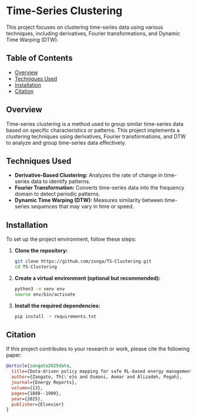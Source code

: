 # Time-Series Clustering

This project focuses on clustering time-series data using various techniques, including derivatives, Fourier transformations, and Dynamic Time Warping (DTW).

## Table of Contents

- [Overview](#overview)
- [Techniques Used](#techniques-used)
- [Installation](#installation)
- [Citation](#citation)

## Overview

Time-series clustering is a method used to group similar time-series data based on specific characteristics or patterns. This project implements a clustering techniques using derivatives, Fourier transformations, and DTW to analyze and group time-series data effectively.

## Techniques Used

- **Derivative-Based Clustering:** Analyzes the rate of change in time-series data to identify patterns.
- **Fourier Transformation:** Converts time-series data into the frequency domain to detect periodic patterns.
- **Dynamic Time Warping (DTW):** Measures similarity between time-series sequences that may vary in time or speed.

## Installation

To set up the project environment, follow these steps:

1. **Clone the repository:**

   ```bash
   git clone https://github.com/zxnga/TS-Clustering.git
   cd TS-Clustering
   ```

2. **Create a virtual environment (optional but recommended):**

   ```bash
   python3 -m venv env
   source env/bin/activate
   ```

3. **Install the required dependencies:**

   ```bash
   pip install -r requirements.txt
   ```

## Citation

If this project contributes to your research or work, please cite the following paper:

```bibtex
@article{zangato2025data,
  title={Data-driven policy mapping for safe RL-based energy management systems},
  author={Zangato, Th{\'e}o and Osmani, Aomar and Alizadeh, Pegah},
  journal={Energy Reports},
  volume={13},
  pages={1888--1909},
  year={2025},
  publisher={Elsevier}
}
```
